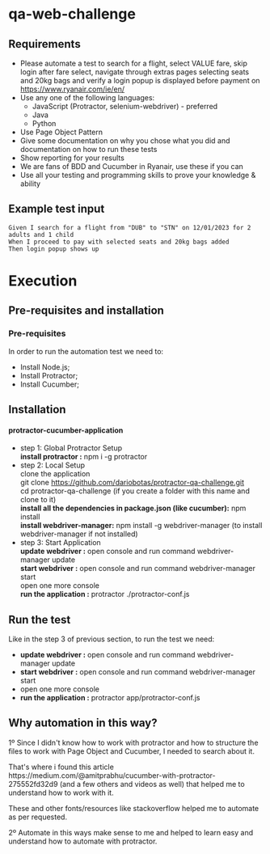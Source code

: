 # qa-web-challenge
## Requirements
- Please automate a test to search for a flight, select VALUE fare, skip login after fare select, navigate through extras pages selecting seats and 20kg bags and verify a login popup is displayed before payment on https://www.ryanair.com/ie/en/
- Use any one of the following languages:
  - JavaScript (Protractor, selenium-webdriver) - preferred
  - Java
  - Python
- Use Page Object Pattern
- Give some documentation on why you chose what you did and documentation on how to run these tests
- Show reporting for your results
- We are fans of BDD and Cucumber in Ryanair, use these if you can
- Use all your testing and programming skills to prove your knowledge & ability

## Example test input
```
Given I search for a flight from "DUB" to "STN" on 12/01/2023 for 2 adults and 1 child
When I proceed to pay with selected seats and 20kg bags added
Then login popup shows up
```

# Execution
## Pre-requisites and installation
### Pre-requisites
In order to run the automation test we need to:
- Install Node.js;
- Install Protractor;
- Install Cucumber;

## Installation
#### protractor-cucumber-application
- step 1: Global Protractor Setup <br />
<b>install protractor :</b> npm i -g protractor<br />
- step 2: Local Setup <br />
clone the application <br />
git clone https://github.com/dariobotas/protractor-qa-challenge.git <br />
cd protractor-qa-challenge (if you create a folder with this name and clone to it)<br />
<b>install all the dependencies in package.json (like cucumber):</b> npm install <br />
<b>install webdriver-manager:</b> npm install -g webdriver-manager (to install webdriver-manager if not installed)<br />
- step 3: Start Application <br />
<b>update webdriver :</b> open console and run command webdriver-manager update<br />
<b>start webdriver :</b> open console and run command webdriver-manager start<br />
open one more console <br />
<b>run the application :</b> protractor ./protractor-conf.js<br />

## Run the test
Like in the step 3 of previous section, to run the test we need:
- <b>update webdriver :</b> open console and run command webdriver-manager update<br />
- <b>start webdriver :</b> open console and run command webdriver-manager start<br />
- open one more console <br />
- <b>run the application :</b> protractor app/protractor-conf.js<br />

## Why automation in this way?
<p>1º Since I didn't know how to work with protractor and how to structure 
the files to work with Page Object and Cucumber, I needed to search about it. </p>
<p>That's where i found this article https://medium.com/@amitprabhu/cucumber-with-protractor-275552fd32d9 (and a few others and videos as well) that helped me to understand how to work with it.</p>
<p>These and other fonts/resources like stackoverflow helped me to automate as per requested.</p>
<p>2º Automate in this ways make sense to me and helped to learn easy and understand how to automate with protractor.</p>
